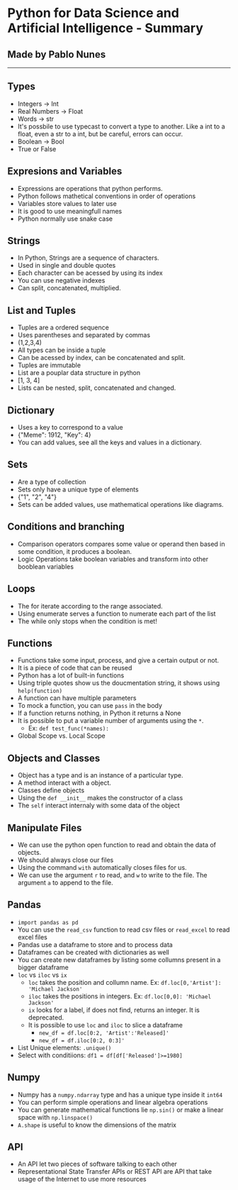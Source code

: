 # Python for Data Science and Artificial Intelligence - Summary
## Made by Pablo Nunes
----
## Types
- Integers -> Int
- Real Numbers -> Float
- Words -> str
- It's possbile to use typecast to convert a type to another. Like a int to a float, even a str to a int, but be careful, errors can occur.
- Boolean -> Bool
- True or False

## Expresions and Variables
- Expressions are operations that python performs.
- Python follows mathetical conventions in order of operations
- Variables store values to later use
- It is good to use meaningfull names 
- Python normally use snake case

## Strings
- In Python, Strings are a sequence of characters.
- Used in single and double quotes
- Each character can be acessed by using its index
- You can use negative indexes
- Can split, concatenated, multiplied.

## List and Tuples
- Tuples are a ordered sequence
- Uses parentheses and separated by commas
- (1,2,3,4)
- All types can be inside a tuple
- Can be acessed by index, can be concatenated and split.
- Tuples are immutable
- List are a pouplar data structure in python
- [1, 3, 4]
- Lists can be nested, split, concatenated and changed.

## Dictionary
- Uses a key to correspond to a value
- {"Meme": 1912, "Key": 4}
- You can add values, see all the keys and values in a dictionary.

## Sets
- Are a type of collection
- Sets only have a unique type of elements
- {"1", "2", "4"}
- Sets can be added values, use mathematical operations like diagrams.
  
 ## Conditions and branching
- Comparison operators compares some value or operand then based in some condition, it produces a boolean.
- Logic Operations take boolean variables and transform into other booblean variables

## Loops
- The for iterate according to the range associated.
- Using enumerate serves a function to numerate each part of the list
- The while only stops when the condition is met!

## Functions
- Functions take some input, process, and give a certain output or not.
- It is a piece of code that can be reused
- Python has a lot of built-in functions 
- Using triple quotes show us the doucmentation string, it shows using `help(function)`
- A function can have multiple parameters
- To mock a function, you can use `pass` in the body
- If a function returns nothing, in Python it returns a None
- It is possible to put a variable number of arguments using the `*`.
  - Ex: `def test_func(*names):`
- Global Scope vs. Local Scope

## Objects and Classes
- Object has a type and is an instance of a particular type.
- A method interact with a object.
- Classes define objects
- Using the `def __init__` makes the constructor of a class
- The `self` interact internaly with some data of the object 

## Manipulate Files
- We can use the python open function to read and obtain the data of objects.
- We should always close our files
- Using the command `with` automatically closes files for us.
- We can use the argument `r` to read, and `w` to write to the file. The argument `a` to append to the file.

## Pandas
- `import pandas as pd`
- You can use the `read_csv` function to read csv files or `read_excel` to read excel files
- Pandas use a dataframe to store and to process data
- Dataframes can be created with dictionaries as well
- You can create new dataframes by listing some collumns present in a bigger dataframe
- `loc` vs `iloc` vs `ix`
  - `loc` takes the position and collumn name. Ex: `df.loc[0,'Artist']: 'Michael Jackson'`
  - `iloc` takes the positions in integers. Ex: `df.loc[0,0]: 'Michael Jackson'`
  - `ix` looks for a label, if does not find, returns an integer. It is deprecated.
  - It is possible to use `loc` and `iloc` to slice a dataframe
    - `new_df = df.loc[0:2, 'Artist':'Released]'`
    - `new_df = df.iloc[0:2, 0:3]'`
- List Unique elements: `.unique()`
- Select with conditiions: `df1 = df[df['Released']>=1980]`
  
## Numpy
- Numpy has a `numpy.ndarray` type and has a unique type inside it `int64`
- You can perform simple operations and linear algebra operations
- You can generate mathematical functions lie `np.sin()` or make a linear space with `np.linspace()`
- `A.shape` is useful to know the dimensions of the matrix

## API
- An API let two pieces of software talking to each other
- Representational State Transfer APIs or REST API are API that take usage of the Internet to use more resources



